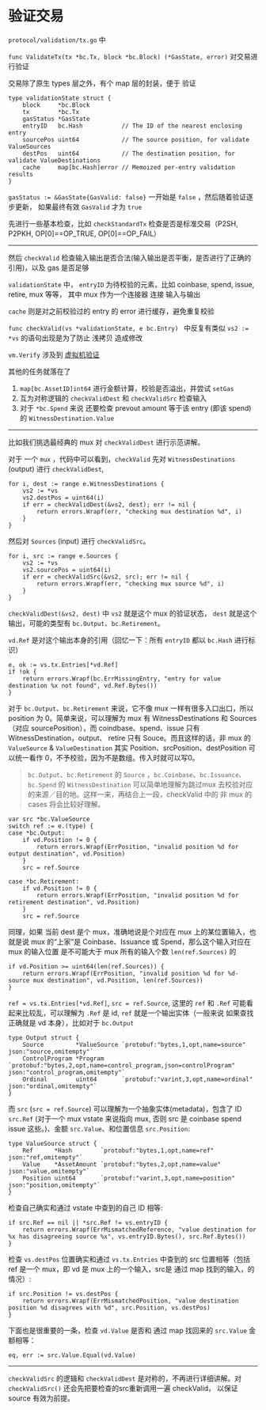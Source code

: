 # 验证交易

`protocol/validation/tx.go` 中 

`func ValidateTx(tx *bc.Tx, block *bc.Block) (*GasState, error)` 对交易进行验证

交易除了原生 types 层之外，有个 map 层的封装，便于 验证
```
type validationState struct {
    block     *bc.Block
    tx        *bc.Tx
    gasStatus *GasState
    entryID   bc.Hash           // The ID of the nearest enclosing entry
    sourcePos uint64            // The source position, for validate ValueSources
    destPos   uint64            // The destination position, for validate ValueDestinations
    cache     map[bc.Hash]error // Memoized per-entry validation results
}
```

`gasStatus := &GasState{GasValid: false}` 一开始是 `false` ，然后随着验证逐步更新， 如果最终有效  `GasValid`  才为 `true`

先进行一些基本检查，比如 `checkStandardTx` 检查是否是标准交易（P2SH, P2PKH, OP[0]==OP_TRUE, OP[0]==OP_FAIL）

---

然后 `checkValid` 检查输入输出是否合法(输入输出是否平衡，是否进行了正确的引用)，以及 gas 是否足够

`validationState` 中， `entryID` 为待校验的元素，比如 coinbase, spend, issue, retire, mux 等等， 其中 mux 作为一个连接器 连接 输入与输出

`cache` 则是对之前校验过的 entry 的 error 进行缓存，避免重复校验

`func checkValid(vs *validationState, e bc.Entry) ` 中反复有类似 `vs2 := *vs`
的语句出现是为了防止 浅拷贝 造成修改

`vm.Verify` 涉及到 [虚拟机验证](vm-verify.md)

其他的任务就落在了

1. `map[bc.AssetID]int64` 进行金额计算，校验是否溢出，并尝试 `setGas` 
2. 互为对称逻辑的 `checkValidDest` 和 `checkValidSrc` 检查输入
3. 对于 `*bc.Spend` 来说 还要检查 prevout amount 等于该 entry (即该 spend)的 `WitnessDestination.Value`

---

比如我们挑选最经典的 mux 对 `checkValidDest` 进行示范讲解。

对于 一个 `mux` ，代码中可以看到，`checkValid` 先对 `WitnessDestinations` (output) 进行 `checkValidDest`,
```
for i, dest := range e.WitnessDestinations {
    vs2 := *vs
    vs2.destPos = uint64(i)
    if err = checkValidDest(&vs2, dest); err != nil {
        return errors.Wrapf(err, "checking mux destination %d", i)
    }
}
```

然后对 `Sources` (input) 进行 `checkValidSrc`。
```
for i, src := range e.Sources {
    vs2 := *vs
    vs2.sourcePos = uint64(i)
    if err = checkValidSrc(&vs2, src); err != nil {
        return errors.Wrapf(err, "checking mux source %d", i)
    }
}
```

`checkValidDest(&vs2, dest)` 中 `vs2` 就是这个 mux 的验证状态， `dest` 就是这个输出，可能的类型有 `bc.Output`、`bc.Retirement`。

`vd.Ref` 是对这个输出本身的引用（回忆一下：所有 `entryID` 都以 `bc.Hash` 进行标识）
```
e, ok := vs.tx.Entries[*vd.Ref]
if !ok {
    return errors.Wrapf(bc.ErrMissingEntry, "entry for value destination %x not found", vd.Ref.Bytes())
}
```

对于 `bc.Output`、`bc.Retirement` 来说，它不像 mux 一样有很多入口出口，所以 position 为 0。简单来说，可以理解为 mux 有 WitnessDestinations 和 Sources （对应 sourcePosition），而 coindbase、spend、issue 只有 WitnessDestination，output、 retire 只有 Souce。而且这样的话，非 mux 的 `ValueSource` & `ValueDestination` 其实 Position、srcPosition、destPosition 可以统一看作 0，不予校验，因为不是数组。传入时就可以写0。

> `bc.Output`、`bc.Retirement` 的 `Source` ，`bc.Coinbase`、`bc.Issuance`、`bc.Spend` 的 `WitnessDestination` 可以简单地理解为跳过mux 去校验对应的来源／目的地。这样一来，再结合上一段，checkValid 中的 非 mux 的 cases 将会比较好理解。

```
var src *bc.ValueSource
switch ref := e.(type) {
case *bc.Output:
    if vd.Position != 0 {
        return errors.Wrapf(ErrPosition, "invalid position %d for output destination", vd.Position)
    }
    src = ref.Source

case *bc.Retirement:
    if vd.Position != 0 {
        return errors.Wrapf(ErrPosition, "invalid position %d for retirement destination", vd.Position)
    }
    src = ref.Source
```

同理，如果 当前 dest 是个 mux，准确地说是个对应在 mux 上的某位置输入，也就是说 mux 的“上家”是 Coinbase、Issuance 或 Spend，那么这个输入对应在 mux 的输入位置 是不可能大于 mux 所有的输入个数 `len(ref.Sources)` 的
```
if vd.Position >= uint64(len(ref.Sources)) {
    return errors.Wrapf(ErrPosition, "invalid position %d for %d-source mux destination", vd.Position, len(ref.Sources))
}
```

`ref = vs.tx.Entries[*vd.Ref]`, `src = ref.Source`, 这里的 `ref` 和 `.Ref` 可能看起来比较乱，可以理解为 `.Ref` 是 id,  `ref` 就是一个输出实体（一般来说 如果查找正确就是 vd 本身），比如对于 `bc.Output`
```
type Output struct {
    Source         *ValueSource `protobuf:"bytes,1,opt,name=source" json:"source,omitempty"`
    ControlProgram *Program     `protobuf:"bytes,2,opt,name=control_program,json=controlProgram" json:"control_program,omitempty"`
    Ordinal        uint64       `protobuf:"varint,3,opt,name=ordinal" json:"ordinal,omitempty"`
}
```

而 `src` (`src = ref.Source`) 可以理解为一个抽象实体(metadata)，包含了 ID `src.Ref` (对于一个 mux vstate 来说指向 mux, 否则 src 是 coinbase spend issue 这些。)、金额 `src.Value`、和位置信息 `src.Position`:
```
type ValueSource struct {
    Ref      *Hash        `protobuf:"bytes,1,opt,name=ref" json:"ref,omitempty"`
    Value    *AssetAmount `protobuf:"bytes,2,opt,name=value" json:"value,omitempty"`
    Position uint64       `protobuf:"varint,3,opt,name=position" json:"position,omitempty"`
}
```

检查自己确实和通过 vstate 中查到的自己 ID 相等:
```
if src.Ref == nil || *src.Ref != vs.entryID {
    return errors.Wrapf(ErrMismatchedReference, "value destination for %x has disagreeing source %x", vs.entryID.Bytes(), src.Ref.Bytes())
}
```

检查 `vs.destPos` 位置确实和通过 `vs.tx.Entries` 中查到的 src 位置相等（包括 ref 是一个 mux，即 vd 是 mux 上的一个输入，src是 通过 map 找到的输入，的情况）:
```
if src.Position != vs.destPos {
    return errors.Wrapf(ErrMismatchedPosition, "value destination position %d disagrees with %d", src.Position, vs.destPos)
}
```

下面也是很重要的一条，检查 `vd.Value` 是否和 通过 map 找回来的 `src.Value` 金额相等：
```
eq, err := src.Value.Equal(vd.Value)
```

---

`checkValidSrc` 的逻辑和 `checkValidDest` 是对称的，不再进行详细讲解。对 `checkValidSrc()` 还会先把要检查的src重新调用一遍 checkValid， 以保证 source 有效为前提。
